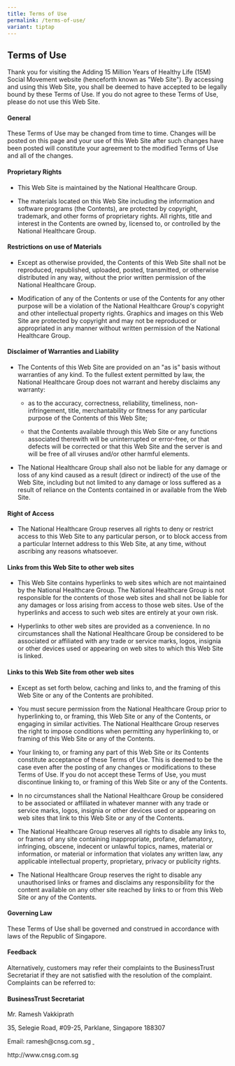 ```yaml
---
title: Terms of Use
permalink: /terms-of-use/
variant: tiptap
---
```

<h2>Terms of Use</h2>
<p>Thank you for visiting the Adding 15 Million Years of Healthy Life (15M)
Social Movement website (henceforth known as "Web Site"). By accessing
and using this Web Site, you shall be deemed to have accepted to be legally
bound by these Terms of Use. If you do not agree to these Terms of Use,
please do not use this Web Site.</p>
<h4><strong>General</strong></h4>
<p>These Terms of Use may be changed from time to time. Changes will be posted
on this page and your use of this Web Site after such changes have been
posted will constitute your agreement to the modified Terms of Use and
all of the changes.</p>
<h4><strong>Proprietary Rights</strong></h4>
<ul data-tight="true" class="tight">
<li>
<p>This Web Site is maintained by the National Healthcare Group.</p>
</li>
<li>
<p>The materials located on this Web Site including the information and software
programs (the Contents), are protected by copyright, trademark, and other
forms of proprietary rights. All rights, title and interest in the Contents
are owned by, licensed to, or controlled by the National Healthcare Group.</p>
</li>
</ul>
<h4><strong>Restrictions on use of Materials</strong></h4>
<ul data-tight="true" class="tight">
<li>
<p>Except as otherwise provided, the Contents of this Web Site shall not
be reproduced, republished, uploaded, posted, transmitted, or otherwise
distributed in any way, without the prior written permission of the National
Healthcare Group.</p>
</li>
<li>
<p>Modification of any of the Contents or use of the Contents for any other
purpose will be a violation of the National Healthcare Group's copyright
and other intellectual property rights. Graphics and images on this Web
Site are protected by copyright and may not be reproduced or appropriated
in any manner without written permission of the National Healthcare Group.</p>
</li>
</ul>
<h4><strong>Disclaimer of Warranties and Liability</strong></h4>
<ul data-tight="true" class="tight">
<li>
<p>The Contents of this Web Site are provided on an "as is" basis without
warranties of any kind. To the fullest extent permitted by law, the National
Healthcare Group does not warrant and hereby disclaims any warranty:</p>
<ul data-tight="true" class="tight">
<li>
<p>as to the accuracy, correctness, reliability, timeliness, non-infringement,
title, merchantability or fitness for any particular purpose of the Contents
of this Web Site;</p>
</li>
<li>
<p>that the Contents available through this Web Site or any functions associated
therewith will be uninterrupted or error-free, or that defects will be
corrected or that this Web Site and the server is and will be free of all
viruses and/or other harmful elements.</p>
</li>
</ul>
</li>
<li>
<p>The National Healthcare Group shall also not be liable for any damage
or loss of any kind caused as a result (direct or indirect) of the use
of the Web Site, including but not limited to any damage or loss suffered
as a result of reliance on the Contents contained in or available from
the Web Site.</p>
</li>
</ul>
<h4><strong>Right of Access</strong></h4>
<ul data-tight="true" class="tight">
<li>
<p>The National Healthcare Group reserves all rights to deny or restrict
access to this Web Site to any particular person, or to block access from
a particular Internet address to this Web Site, at any time, without ascribing
any reasons whatsoever.</p>
</li>
</ul>
<h4><strong>Links from this Web Site to other web sites</strong></h4>
<ul data-tight="true" class="tight">
<li>
<p>This Web Site contains hyperlinks to web sites which are not maintained
by the National Healthcare Group. The National Healthcare Group is not
responsible for the contents of those web sites and shall not be liable
for any damages or loss arising from access to those web sites. Use of
the hyperlinks and access to such web sites are entirely at your own risk.</p>
</li>
<li>
<p>Hyperlinks to other web sites are provided as a convenience. In no circumstances
shall the National Healthcare Group be considered to be associated or affiliated
with any trade or service marks, logos, insignia or other devices used
or appearing on web sites to which this Web Site is linked.</p>
</li>
</ul>
<h4><strong>Links to this Web Site from other web sites</strong></h4>
<ul data-tight="true" class="tight">
<li>
<p>Except as set forth below, caching and links to, and the framing of this
Web Site or any of the Contents are prohibited.</p>
</li>
<li>
<p>You must secure permission from the National Healthcare Group prior to
hyperlinking to, or framing, this Web Site or any of the Contents, or engaging
in similar activities. The National Healthcare Group reserves the right
to impose conditions when permitting any hyperlinking to, or framing of
this Web Site or any of the Contents.</p>
</li>
<li>
<p>Your linking to, or framing any part of this Web Site or its Contents
constitute acceptance of these Terms of Use. This is deemed to be the case
even after the posting of any changes or modifications to these Terms of
Use. If you do not accept these Terms of Use, you must discontinue linking
to, or framing of this Web Site or any of the Contents.</p>
</li>
<li>
<p>In no circumstances shall the National Healthcare Group be considered
to be associated or affiliated in whatever manner with any trade or service
marks, logos, insignia or other devices used or appearing on web sites
that link to this Web Site or any of the Contents.</p>
</li>
<li>
<p>The National Healthcare Group reserves all rights to disable any links
to, or frames of any site containing inappropriate, profane, defamatory,
infringing, obscene, indecent or unlawful topics, names, material or information,
or material or information that violates any written law, any applicable
intellectual property, proprietary, privacy or publicity rights.</p>
</li>
<li>
<p>The National Healthcare Group reserves the right to disable any unauthorised
links or frames and disclaims any responsibility for the content available
on any other site reached by links to or from this Web Site or any of the
Contents.</p>
</li>
</ul>
<h4><strong>Governing Law</strong></h4>
<p>T​​hese Terms of Use shall be governed and construed in accordance with
laws of the Republic of Singapore.</p>
<h4><strong>Feedback</strong></h4>
<p>​Alternatively, customers may refer their complaints to the BusinessTrust
Secretariat if they are not satisfied with the resolution of the complaint.
Complaints can be referred to:</p>
<h4>​<strong>Business​Trust Secretariat</strong>&nbsp; &nbsp;&nbsp;</h4>
<p>Mr. Ramesh Vakkiprath&nbsp;</p>
<p>35, Selegie Road, #09-25, Parklane,&nbsp;Singapore 188307&nbsp;</p>
<p>Email: <a rel="noopener noreferrer nofollow" target="_blank">ramesh@cnsg.com.sg</a>
<a href="mailto:ramesh@cnsg.com.sg" rel="noopener noreferrer nofollow" target="_blank">&nbsp;​</a>
</p>
<p><a rel="noopener noreferrer nofollow" target="_blank">http://www.cnsg.com.sg​</a>
</p>
<p>&nbsp;</p>